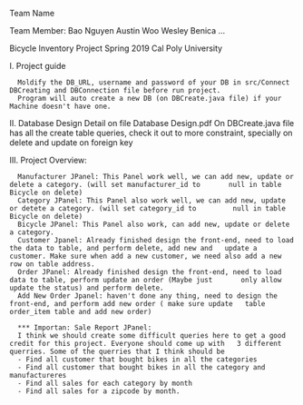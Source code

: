 
Team Name

Team Member:
   Bao Nguyen
   Austin Woo
   Wesley Benica
   ...

Bicycle Inventory Project
Spring 2019
Cal Poly University


I. Project guide

      Moldify the DB_URL, username and password of your DB in src/Connect DBCreating and DBConnection file before run project.
      Program will auto create a new DB (on DBCreate.java file) if your Machine doesn't have one.

II. Database Design
      Detail on file Database Design.pdf
      On DBCreate.java file has all the create table queries, check it out to more constraint, specially on delete and update    on foreign key

III. Project Overview:

      Manufacturer JPanel: This Panel work well, we can add new, update or delete a category. (will set manufacturer_id to       null in table Bicycle on delete)
      Category JPanel: This Panel also work well, we can add new, update or detete a category. (will set category_id to         null in table Bicycle on delete)
      Bicycle JPanel: This Panel also work, can add new, update or delete a category.
      Customer Jpanel: Already finished design the front-end, need to load the data to table, and perform delete, add new and   update a customer. Make sure when add a new customer, we need also add a new row on table address.
      Order JPanel: Already finished design the front-end, need to load data to table, perform update an order (Maybe just       only allow update the status) and perform delete. 
      Add New Order Jpanel: haven't done any thing, need to design the front-end, and perform add new order ( make sure update   table order_item table and add new order)
      
      *** Importan: Sale Report JPanel: 
      I think we should create some difficult queries here to get a good credit for this project. Everyone should come up with   3 different querries. Some of the querries that I think should be
      - Find all customer that bought bikes in all the categories
      - Find all customer that bought bikes in all the category and manufactureres
      - Find all sales for each category by month
      - Find all sales for a zipcode by month. 
      
  




